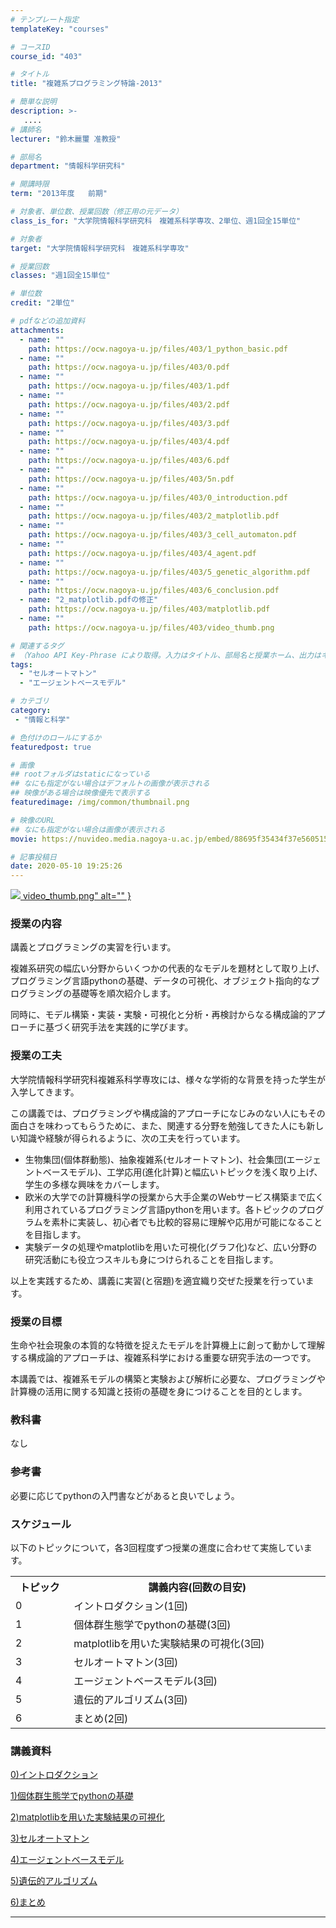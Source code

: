```yaml
---
# テンプレート指定
templateKey: "courses"

# コースID
course_id: "403"

# タイトル
title: "複雑系プログラミング特論-2013"

# 簡単な説明
description: >-
   ....
# 講師名
lecturer: "鈴木麗璽 准教授"

# 部局名
department: "情報科学研究科"

# 開講時限
term: "2013年度	前期"

# 対象者、単位数、授業回数（修正用の元データ）
class_is_for: "大学院情報科学研究科　複雑系科学専攻、2単位、週1回全15単位"

# 対象者
target: "大学院情報科学研究科　複雑系科学専攻"

# 授業回数
classes: "週1回全15単位"

# 単位数
credit: "2単位"

# pdfなどの追加資料
attachments:
  - name: "" 
    path: https://ocw.nagoya-u.jp/files/403/1_python_basic.pdf
  - name: "" 
    path: https://ocw.nagoya-u.jp/files/403/0.pdf
  - name: "" 
    path: https://ocw.nagoya-u.jp/files/403/1.pdf
  - name: "" 
    path: https://ocw.nagoya-u.jp/files/403/2.pdf
  - name: "" 
    path: https://ocw.nagoya-u.jp/files/403/3.pdf
  - name: "" 
    path: https://ocw.nagoya-u.jp/files/403/4.pdf
  - name: "" 
    path: https://ocw.nagoya-u.jp/files/403/6.pdf
  - name: "" 
    path: https://ocw.nagoya-u.jp/files/403/5n.pdf
  - name: "" 
    path: https://ocw.nagoya-u.jp/files/403/0_introduction.pdf
  - name: "" 
    path: https://ocw.nagoya-u.jp/files/403/2_matplotlib.pdf
  - name: "" 
    path: https://ocw.nagoya-u.jp/files/403/3_cell_automaton.pdf
  - name: "" 
    path: https://ocw.nagoya-u.jp/files/403/4_agent.pdf
  - name: "" 
    path: https://ocw.nagoya-u.jp/files/403/5_genetic_algorithm.pdf
  - name: "" 
    path: https://ocw.nagoya-u.jp/files/403/6_conclusion.pdf
  - name: "2_matplotlib.pdfの修正" 
    path: https://ocw.nagoya-u.jp/files/403/matplotlib.pdf
  - name: "" 
    path: https://ocw.nagoya-u.jp/files/403/video_thumb.png

# 関連するタグ
# （Yahoo API Key-Phrase により取得。入力はタイトル、部局名と授業ホーム、出力はキーフレーズ（tags））
tags:
  - "セルオートマトン"
  - "エージェントベースモデル"

# カテゴリ
category:
 - "情報と科学"

# 色付けのロールにするか
featuredpost: true

# 画像
## rootフォルダはstaticになっている
## なにも指定がない場合はデフォルトの画像が表示される
## 映像がある場合は映像優先で表示する
featuredimage: /img/common/thumbnail.png

# 映像のURL
## なにも指定がない場合は画像が表示される
movie: https://nuvideo.media.nagoya-u.ac.jp/embed/88695f35434f37e560515677dd82459cdb7269a9

# 記事投稿日
date: 2020-05-10 19:25:26
---
```


[![](https://ocw.nagoya-u.jp/files/403/video_thumb.png) video_thumb.png" alt="" }](https://nuvideo.media.nagoya-u.ac.jp/embed/88695f35434f37e560515677dd82459cdb7269a9)

### 授業の内容

講義とプログラミングの実習を行います。

複雑系研究の幅広い分野からいくつかの代表的なモデルを題材として取り上げ、プログラミング言語pythonの基礎、データの可視化、オブジェクト指向的なプログラミングの基礎等を順次紹介します。

同時に、モデル構築・実装・実験・可視化と分析・再検討からなる構成論的アプローチに基づく研究手法を実践的に学びます。


### 授業の工夫

大学院情報科学研究科複雑系科学専攻には、様々な学術的な背景を持った学生が入学してきます。

この講義では、プログラミングや構成論的アプローチになじみのない人にもその面白さを味わってもらうために、また、関連する分野を勉強してきた人にも新しい知識や経験が得られるように、次の工夫を行っています。

* 生物集団(個体群動態)、抽象複雑系(セルオートマトン)、社会集団(エージェントベースモデル)、工学応用(進化計算)と幅広いトピックを浅く取り上げ、学生の多様な興味をカバーします。
* 欧米の大学での計算機科学の授業から大手企業のWebサービス構築まで広く利用されているプログラミング言語pythonを用います。各トピックのプログラムを素朴に実装し、初心者でも比較的容易に理解や応用が可能になることを目指します。
* 実験データの処理やmatplotlibを用いた可視化(グラフ化)など、広い分野の研究活動にも役立つスキルも身につけられることを目指します。

以上を実践するため、講義に実習(と宿題)を適宜織り交ぜた授業を行っています。





### 授業の目標

生命や社会現象の本質的な特徴を捉えたモデルを計算機上に創って動かして理解する構成論的アプローチは、複雑系科学における重要な研究手法の一つです。

本講義では、複雑系モデルの構築と実験および解析に必要な、プログラミングや計算機の活用に関する知識と技術の基礎を身につけることを目的とします。

### 教科書

なし

### 参考書

必要に応じてpythonの入門書などがあると良いでしょう。


<h3>スケジュール</h3>
<p>以下のトピックについて，各3回程度ずつ授業の進度に合わせて実施しています。</p>
<table class="basic" width="520">
<tr>
<th width="85" class="center">トピック</th>
<th width="435" class="center">講義内容(回数の目安)</th>
</tr>
<tr>
<td width="85" class="center">0</td>
<td width="435">イントロダクション(1回)</td>
</tr>
<tr>
<td width="85" class="center">1</td>
<td width="435">個体群生態学でpythonの基礎(3回)</td>
</tr>
<tr>
<td width="85" class="center">2</td>
<td width="435">matplotlibを用いた実験結果の可視化(3回)</td>
</tr>
<tr>
<td width="85" class="center">3</td>
<td width="435">セルオートマトン(3回)</td>
</tr>
<tr>
<td width="85" class="center">4</td>
<td width="435">エージェントベースモデル(3回)</td>
</tr>
<tr>
<td width="85" class="center">5</td>
<td width="435">遺伝的アルゴリズム(3回)</td>
</tr>
<tr>
<td width="85" class="center">6</td>
<td width="435">まとめ(2回)</td>
</tr>
</table>


### 講義資料

[0)イントロダクション](https://ocw.nagoya-u.jp/files/403/0_introduction.pdf) 

[1)個体群生態学でpythonの基礎](https://ocw.nagoya-u.jp/files/403/1_python_basic.pdf) 

[2)matplotlibを用いた実験結果の可視化](https://ocw.nagoya-u.jp/files/403/matplotlib.pdf) 

[3)セルオートマトン](https://ocw.nagoya-u.jp/files/403/3_cell_automaton.pdf) 

[4)エージェントベースモデル](https://ocw.nagoya-u.jp/files/403/4_agent.pdf) 

[5)遺伝的アルゴリズム](https://ocw.nagoya-u.jp/files/403/5_genetic_algorithm.pdf) 

[6)まとめ](https://ocw.nagoya-u.jp/files/403/6_conclusion.pdf) 











-----